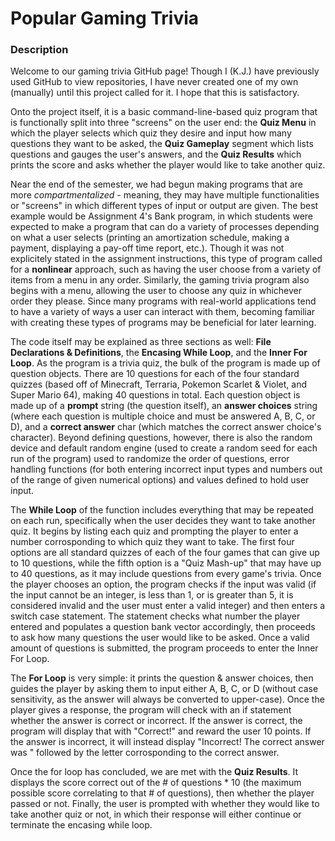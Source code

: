 # Popular Gaming Trivia
### Description
Welcome to our gaming trivia GitHub page! Though I (K.J.) have previously used GitHub to view repositories, I have never created one of my own (manually) until this project called for it. I hope that this is satisfactory.

Onto the project itself, it is a basic command-line-based quiz program that is functionally split into three "screens" on the user end: the **Quiz Menu** in which the player selects which quiz they desire and input how many questions they want to be asked, the **Quiz Gameplay** segment which lists questions and gauges the user's answers, and the **Quiz Results** which prints the score and asks whether the player would like to take another quiz. 

Near the end of the semester, we had begun making programs that are more *compartmentalized* - meaning, they may have multiple functionalities or "screens" in which different types of input or output are given. The best example would be Assignment 4's Bank program, in which students were expected to make a program that can do a variety of processes depending on what a user selects (printing an amortization schedule, making a payment, displaying a pay-off time report, etc.). Though it was not explicitely stated in the assignment instructions, this type of program called for a **nonlinear** approach, such as having the user choose from a variety of items from a menu in any order. Similarly, the gaming trivia program also begins with a menu, allowing the user to choose any quiz in whichever order they please. Since many programs with real-world applications tend to have a variety of ways a user can interact with them, becoming familiar with creating these types of programs may be beneficial for later learning.

The code itself may be explained as three sections as well: **File Declarations & Definitions**, the **Encasing While Loop**, and the **Inner For Loop**. As the program is a trivia quiz, the bulk of the program is made up of question objects. There are 10 questions for each of the four standard quizzes (based off of Minecraft, Terraria, Pokemon Scarlet & Violet, and Super Mario 64), making 40 questions in total. Each question object is made up of a **prompt** string (the question itself), an **answer choices** string (where each question is multiple choice and must be answered A, B, C, or D), and a **correct answer** char (which matches the correct answer choice's character). Beyond defining questions, however, there is also the random device and default random engine (used to create a random seed for each run of the program) used to randomize the order of questions, error handling functions (for both entering incorrect input types and numbers out of the range of given numerical options) and values defined to hold user input.

The **While Loop** of the function includes everything that may be repeated on each run, specifically when the user decides they want to take another quiz. It begins by listing each quiz and prompting the player to enter a number corrosponding to which quiz they want to take. The first four options are all standard quizzes of each of the four games that can give up to 10 questions, while the fifth option is a "Quiz Mash-up" that may have up to 40 questions, as it may include questions from every game's trivia. Once the player chooses an option, the program checks if the input was valid (if the input cannot be an integer, is less than 1, or is greater than 5, it is considered invalid and the user must enter a valid integer) and then enters a switch case statement. The statement checks what number the player entered and populates a question bank vector accordingly, then proceeds to ask how many questions the user would like to be asked. Once a valid amount of  questions is submitted, the program proceeds to enter the Inner For Loop.

The **For Loop** is very simple: it prints the question & answer choices, then guides the player by asking them to input either A, B, C, or D (without case sensitivity, as the answer will always be converted to upper-case). Once the player gives a response, the program will check with an if statement whether the answer is correct or incorrect. If the answer is correct, the program will display that with "Correct!" and reward the user 10 points. If the answer is incorrect, it will instead display "Incorrect! The correct answer was " followed by the letter corrosponding to the correct answer.

Once the for loop has concluded, we are met with the **Quiz Results**. It displays the score correct out of the # of questions * 10 (the maximum possible score correlating to that # of questions), then whether the player passed or not. Finally, the user is prompted with whether they would like to take another quiz or not, in which their response will either continue or terminate the encasing while loop.

